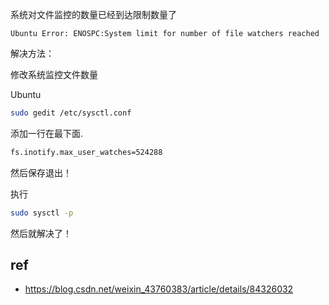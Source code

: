 系统对文件监控的数量已经到达限制数量了

```
Ubuntu Error: ENOSPC:System limit for number of file watchers reached
```

解决方法：

修改系统监控文件数量

Ubuntu

```bash
sudo gedit /etc/sysctl.conf
```

添加一行在最下面.

```bash
fs.inotify.max_user_watches=524288
```

然后保存退出！

执行

```bash
sudo sysctl -p
```

然后就解决了！

## ref

- https://blog.csdn.net/weixin_43760383/article/details/84326032
